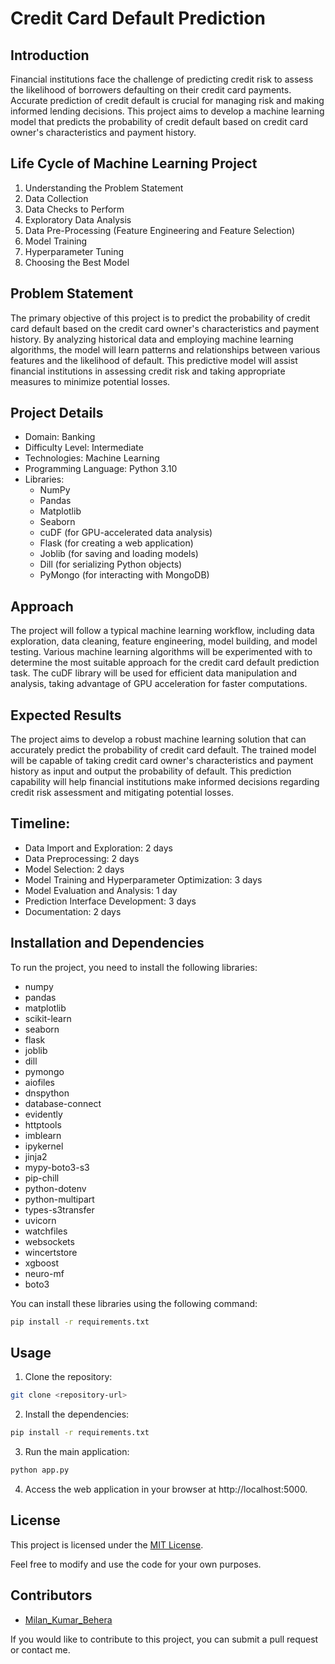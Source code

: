 # Credit Card Default Prediction

## Introduction

Financial institutions face the challenge of predicting credit risk to assess the likelihood of borrowers defaulting on their credit card payments. Accurate prediction of credit default is crucial for managing risk and making informed lending decisions. This project aims to develop a machine learning model that predicts the probability of credit default based on credit card owner's characteristics and payment history.

## Life Cycle of Machine Learning Project

1. Understanding the Problem Statement
2. Data Collection
3. Data Checks to Perform
4. Exploratory Data Analysis
5. Data Pre-Processing (Feature Engineering and Feature Selection)
6. Model Training
7. Hyperparameter Tuning
8. Choosing the Best Model

## Problem Statement

The primary objective of this project is to predict the probability of credit card default based on the credit card owner's characteristics and payment history. By analyzing historical data and employing machine learning algorithms, the model will learn patterns and relationships between various features and the likelihood of default. This predictive model will assist financial institutions in assessing credit risk and taking appropriate measures to minimize potential losses.

## Project Details

- Domain: Banking
- Difficulty Level: Intermediate
- Technologies: Machine Learning
- Programming Language: Python 3.10
- Libraries:
  - NumPy
  - Pandas
  - Matplotlib
  - Seaborn
  - cuDF (for GPU-accelerated data analysis)
  - Flask (for creating a web application)
  - Joblib (for saving and loading models)
  - Dill (for serializing Python objects)
  - PyMongo (for interacting with MongoDB)

## Approach

The project will follow a typical machine learning workflow, including data exploration, data cleaning, feature engineering, model building, and model testing. Various machine learning algorithms will be experimented with to determine the most suitable approach for the credit card default prediction task. The cuDF library will be used for efficient data manipulation and analysis, taking advantage of GPU acceleration for faster computations.

## Expected Results

The project aims to develop a robust machine learning solution that can accurately predict the probability of credit card default. The trained model will be capable of taking credit card owner's characteristics and payment history as input and output the probability of default. This prediction capability will help financial institutions make informed decisions regarding credit risk assessment and mitigating potential losses.

## Timeline:

- Data Import and Exploration: 2 days
- Data Preprocessing: 2 days
- Model Selection: 2 days
- Model Training and Hyperparameter Optimization: 3 days
- Model Evaluation and Analysis: 1 day
- Prediction Interface Development: 3 days
- Documentation: 2 days

## Installation and Dependencies

To run the project, you need to install the following libraries:

- numpy
- pandas
- matplotlib
- scikit-learn
- seaborn
- flask
- joblib
- dill
- pymongo
- aiofiles
- dnspython
- database-connect
- evidently
- httptools
- imblearn
- ipykernel
- jinja2
- mypy-boto3-s3
- pip-chill
- python-dotenv
- python-multipart
- types-s3transfer
- uvicorn
- watchfiles
- websockets
- wincertstore
- xgboost
- neuro-mf
- boto3

You can install these libraries using the following command:

```bash
pip install -r requirements.txt
```

## Usage

1. Clone the repository:

```bash
git clone <repository-url>
```

2. Install the dependencies:

```bash
pip install -r requirements.txt
```

3. Run the main application:

```bash
python app.py
```

4. Access the web application in your browser at http://localhost:5000.

## License

This project is licensed under the [MIT License](LICENSE).

Feel free to modify and use the code for your own purposes.

## Contributors

- [Milan_Kumar_Behera](https://https://github.com/milanbeherazyx)

If you would like to contribute to this project, you can submit a pull request or contact me.
